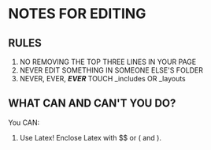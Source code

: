 # NOTES FOR EDITING
## RULES
1. NO REMOVING THE TOP THREE LINES IN YOUR PAGE
2. NEVER EDIT SOMETHING IN SOMEONE ELSE'S FOLDER
3. NEVER, EVER, **_EVER_** TOUCH _includes OR _layouts
## WHAT CAN AND CAN'T YOU DO?
You CAN:
1. Use Latex! Enclose Latex with $$ or \( and \).
